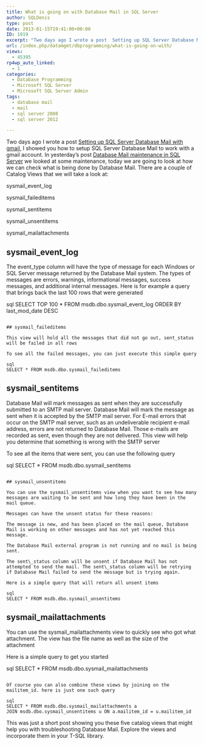 ```yaml
---
title: What is going on with Database Mail in SQL Server
author: SQLDenis
type: post
date: 2013-01-15T19:41:00+00:00
ID: 1919
excerpt: "Two days ago I wrote a post  Setting up SQL Server Database Mail with gmail, I showed you how to setup SQL Server Database Mail to work with a gmail account. In yesterday's post Database Mail maintenance in SQL Server we looked at some maintenance, toda&hellip;"
url: /index.php/datamgmt/dbprogramming/what-is-going-on-with/
views:
  - 45395
rp4wp_auto_linked:
  - 1
categories:
  - Database Programming
  - Microsoft SQL Server
  - Microsoft SQL Server Admin
tags:
  - database mail
  - mail
  - sql server 2008
  - sql server 2012

---
```

Two days ago I wrote a post [Setting up SQL Server Database Mail with gmail][1], I showed you how to setup SQL Server Database Mail to work with a gmail account. In yesterday&#8217;s post [Database Mail maintenance in SQL Server][2] we looked at some maintenance, today we are going to look at how we can check what is being done by Database Mail. There are a couple of Catalog Views that we will take a look at:

sysmail\_event\_log
  
sysmail_faileditems
  
sysmail_sentitems
  
sysmail_unsentitems
  
sysmail_mailattachments 

## sysmail\_event\_log

The event_type column will have the type of message for each Windows or SQL Server message returned by the Database Mail system. The types of messages are errors, warnings, informational messages, success messages, and additional internal messages. Here is for example a query that brings back the last 100 rows that were generated

sql
SELECT TOP 100 * FROM msdb.dbo.sysmail_event_log
ORDER BY last_mod_date DESC 
```

## sysmail_faileditems

This view will hold all the messages that did not go out, sent_status will be failed in all rows

To see all the failed messages, you can just execute this simple query

sql
SELECT * FROM msdb.dbo.sysmail_faileditems
```

## sysmail_sentitems

Database Mail will mark messages as sent when they are successfully submitted to an SMTP mail server. Database Mail will mark the message as sent when it is accepted by the SMTP mail server. For E-mail errors that occur on the SMTP mail server, such as an undeliverable recipient e-mail address, errors are not returned to Database Mail. Those e-mails are recorded as sent, even though they are not delivered. This view will help you determine that something is wrong with the SMTP server

To see all the items that were sent, you can use the following query

sql
SELECT * FROM msdb.dbo.sysmail_sentitems
```

## sysmail_unsentitems

You can use the sysmail_unsentitems view when you want to see how many messages are waiting to be sent and how long they have been in the mail queue.

Messages can have the unsent status for these reasons:
  
The message is new, and has been placed on the mail queue, Database Mail is working on other messages and has not yet reached this message.
  
The Database Mail external program is not running and no mail is being sent.

The sent\_status column will be unsent if Database Mail has not attempted to send the mail. The sent\_status column will be retrying if Database Mail failed to send the message but is trying again.

Here is a simple query that will return all unsent items

sql
SELECT * FROM msdb.dbo.sysmail_unsentitems
```

## sysmail_mailattachments

You can use the sysmail_mailattachments view to quickly see who got what attachment. The view has the file name as well as the size of the attachment

Here is a simple query to get you started

sql
SELECT * FROM msdb.dbo.sysmail_mailattachments
```

Of course you can also combine these views by joining on the mailitem_id. here is just one such query

sql
SELECT * FROM msdb.dbo.sysmail_mailattachments a
JOIN msdb.dbo.sysmail_unsentitems u ON a.mailitem_id = u.mailitem_id
```

This was just a short post showing you these five catalog views that might help you with troubleshooting Database Mail. Explore the views and incorporate them in your T-SQL library.

 [1]: /index.php/DataMgmt/DBAdmin/MSSQLServerAdmin/setting-up-sql-server-database
 [2]: /index.php/DataMgmt/DBAdmin/MSSQLServerAdmin/database-mail-maintenance-in-sql